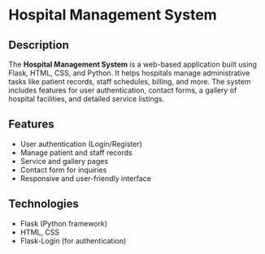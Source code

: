 # Hospital Management System

## Description
The **Hospital Management System** is a web-based application built using Flask, HTML, CSS, and Python. It helps hospitals manage administrative tasks like patient records, staff schedules, billing, and more. The system includes features for user authentication, contact forms, a gallery of hospital facilities, and detailed service listings.

## Features
- User authentication (Login/Register)
- Manage patient and staff records
- Service and gallery pages
- Contact form for inquiries
- Responsive and user-friendly interface

## Technologies
- Flask (Python framework)
- HTML, CSS
- Flask-Login (for authentication)
